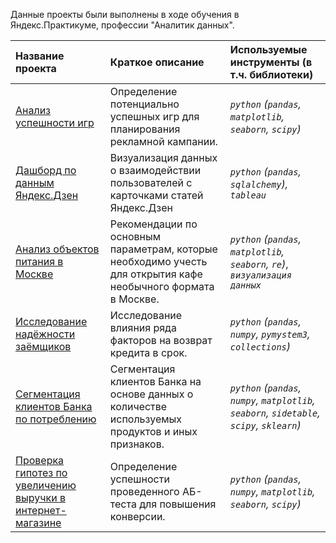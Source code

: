 Данные проекты были выполнены в ходе обучения в Яндекс.Практикуме, профессии "Аналитик данных".

| Название проекта | Краткое описание | Используемые инструменты (в т.ч. библиотеки) | 
| :---------------------- | :---------------------- | :---------------------- |
| [Анализ успешности игр](https://github.com/krosskayen/yandex_praktikum_da/tree/main/game_sales) | Определение потенциально успешных игр для планирования рекламной кампании.| *`python` (`pandas`, `matplotlib`, `seaborn`, `scipy`)* |
| [Дашборд по данным Яндекс.Дзен](https://public.tableau.com/app/profile/matvey.gulyaev/viz/project_yandex_tableau/Dashboard?publish=yes) | Визуализация данных о взаимодействии пользователей с карточками статей Яндекс.Дзен| *`python` (`pandas`, `sqlalchemy`), `tableau`* |
| [Анализ объектов питания в Москве](https://github.com/krosskayen/yandex_praktikum_da/tree/main/food_establishment) | Рекомендации по основным параметрам, которые необходимо учесть для открытия кафе необычного формата в Москве.| *`python` (`pandas`, `matplotlib`, `seaborn`, `re`)*, *`визуализация данных`* |
| [Исследование надёжности заёмщиков ](https://github.com/krosskayen/yandex_praktikum_da/tree/main/bank_debtors) | Исследование влияния ряда факторов на возврат кредита в срок.| *`python` (`pandas`, `numpy`, `pymystem3`, `collections`)* |
| [Сегментация клиентов Банка по потреблению](https://github.com/krosskayen/yandex_praktikum_da/tree/main/bank_customers_segmentation) | Сегментация клиентов Банка на основе данных о количестве используемых продуктов и иных признаков.| *`python` (`pandas`, `numpy`, `matplotlib`, `seaborn`, `sidetable`, `scipy`, `sklearn`)* |
| [Проверка гипотез по увеличению выручки в интернет-магазине](https://github.com/krosskayen/yandex_praktikum_da/tree/main/increase_revenue_ab_test) | Определение успешности проведенного АБ-теста для повышения конверсии.| *`python` (`pandas`, `numpy`, `matplotlib`, `seaborn`, `scipy`)* |
